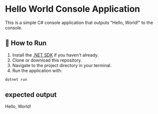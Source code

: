 # Hello World Console Application

This is a simple C# console application that outputs "Hello, World!" to the console.

## 🚀 How to Run

1. Install the [.NET SDK](https://dotnet.microsoft.com/download) if you haven't already.
2. Clone or download this repository.
3. Navigate to the project directory in your terminal.
4. Run the application with:

```bash
dotnet run
```

## expected output
Hello, World!